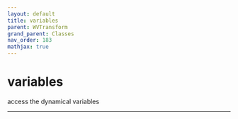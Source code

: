 ```yaml
---
layout: default
title: variables
parent: WVTransform
grand_parent: Classes
nav_order: 183
mathjax: true
---
```


#  variables

access the dynamical variables


---

